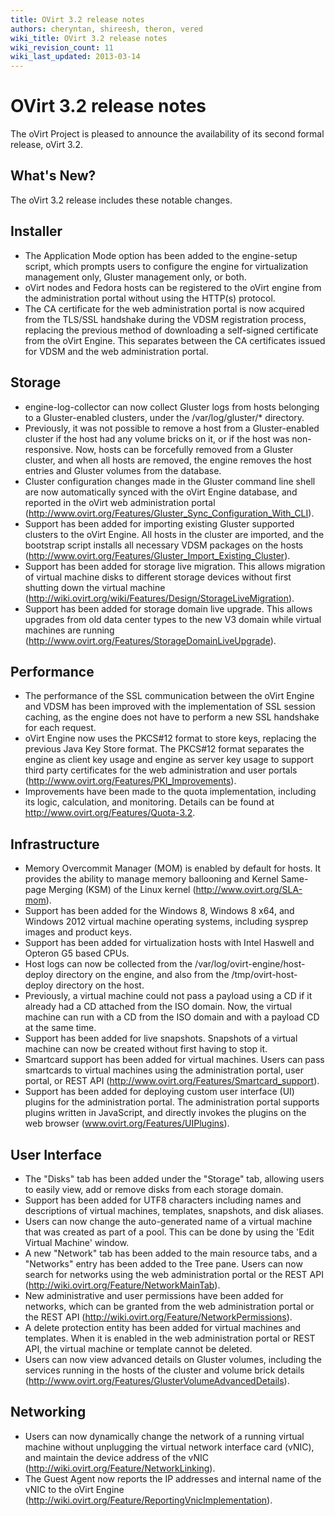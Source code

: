 ```yaml
---
title: OVirt 3.2 release notes
authors: cheryntan, shireesh, theron, vered
wiki_title: OVirt 3.2 release notes
wiki_revision_count: 11
wiki_last_updated: 2013-03-14
---
```


# OVirt 3.2 release notes

The oVirt Project is pleased to announce the availability of its second formal release, oVirt 3.2.

## What's New?

The oVirt 3.2 release includes these notable changes.

## Installer

*   The Application Mode option has been added to the engine-setup script, which prompts users to configure the engine for virtualization management only, Gluster management only, or both.
*   oVirt nodes and Fedora hosts can be registered to the oVirt engine from the administration portal without using the HTTP(s) protocol.
*   The CA certificate for the web administration portal is now acquired from the TLS/SSL handshake during the VDSM registration process, replacing the previous method of downloading a self-signed certificate from the oVirt Engine. This separates between the CA certificates issued for VDSM and the web administration portal.

## Storage

*   engine-log-collector can now collect Gluster logs from hosts belonging to a Gluster-enabled clusters, under the /var/log/gluster/\* directory.
*   Previously, it was not possible to remove a host from a Gluster-enabled cluster if the host had any volume bricks on it, or if the host was non-responsive. Now, hosts can be forcefully removed from a Gluster cluster, and when all hosts are removed, the engine removes the host entries and Gluster volumes from the database.
*   Cluster configuration changes made in the Gluster command line shell are now automatically synced with the oVirt Engine database, and reported in the oVirt web administration portal (http://www.ovirt.org/Features/Gluster_Sync_Configuration_With_CLI).
*   Support has been added for importing existing Gluster supported clusters to the oVirt Engine. All hosts in the cluster are imported, and the bootstrap script installs all necessary VDSM packages on the hosts (http://www.ovirt.org/Features/Gluster_Import_Existing_Cluster).
*   Support has been added for storage live migration. This allows migration of virtual machine disks to different storage devices without first shutting down the virtual machine (http://wiki.ovirt.org/wiki/Features/Design/StorageLiveMigration).
*   Support has been added for storage domain live upgrade. This allows upgrades from old data center types to the new V3 domain while virtual machines are running (http://www.ovirt.org/Features/StorageDomainLiveUpgrade).

## Performance

*   The performance of the SSL communication between the oVirt Engine and VDSM has been improved with the implementation of SSL session caching, as the engine does not have to perform a new SSL handshake for each request.
*   oVirt Engine now uses the PKCS#12 format to store keys, replacing the previous Java Key Store format. The PKCS#12 format separates the engine as client key usage and engine as server key usage to support third party certificates for the web administration and user portals (http://www.ovirt.org/Features/PKI_Improvements).
*   Improvements have been made to the quota implementation, including its logic, calculation, and monitoring. Details can be found at <http://www.ovirt.org/Features/Quota-3.2>.

## Infrastructure

*   Memory Overcommit Manager (MOM) is enabled by default for hosts. It provides the ability to manage memory ballooning and Kernel Same-page Merging (KSM) of the Linux kernel (http://www.ovirt.org/SLA-mom).
*   Support has been added for the Windows 8, Windows 8 x64, and Windows 2012 virtual machine operating systems, including sysprep images and product keys.
*   Support has been added for virtualization hosts with Intel Haswell and Opteron G5 based CPUs.
*   Host logs can now be collected from the /var/log/ovirt-engine/host-deploy directory on the engine, and also from the /tmp/ovirt-host-deploy directory on the host.
*   Previously, a virtual machine could not pass a payload using a CD if it already had a CD attached from the ISO domain. Now, the virtual machine can run with a CD from the ISO domain and with a payload CD at the same time.
*   Support has been added for live snapshots. Snapshots of a virtual machine can now be created without first having to stop it.
*   Smartcard support has been added for virtual machines. Users can pass smartcards to virtual machines using the administration portal, user portal, or REST API (http://www.ovirt.org/Features/Smartcard_support).
*   Support has been added for deploying custom user interface (UI) plugins for the administration portal. The administration portal supports plugins written in JavaScript, and directly invokes the plugins on the web browser (www.ovirt.org/Features/UIPlugins).

## User Interface

*   The "Disks" tab has been added under the "Storage" tab, allowing users to easily view, add or remove disks from each storage domain.
*   Support has been added for UTF8 characters including names and descriptions of virtual machines, templates, snapshots, and disk aliases.
*   Users can now change the auto-generated name of a virtual machine that was created as part of a pool. This can be done by using the 'Edit Virtual Machine' window.
*   A new "Network" tab has been added to the main resource tabs, and a "Networks" entry has been added to the Tree pane. Users can now search for networks using the web administration portal or the REST API (http://wiki.ovirt.org/Feature/NetworkMainTab).
*   New administrative and user permissions have been added for networks, which can be granted from the web administration portal or the REST API (http://wiki.ovirt.org/Feature/NetworkPermissions).
*   A delete protection entity has been added for virtual machines and templates. When it is enabled in the web administration portal or REST API, the virtual machine or template cannot be deleted.
*   Users can now view advanced details on Gluster volumes, including the services running in the hosts of the cluster and volume brick details (http://www.ovirt.org/Features/GlusterVolumeAdvancedDetails).

## Networking

*   Users can now dynamically change the network of a running virtual machine without unplugging the virtual network interface card (vNIC), and maintain the device address of the vNIC (http://wiki.ovirt.org/Feature/NetworkLinking).
*   The Guest Agent now reports the IP addresses and internal name of the vNIC to the oVirt Engine (http://wiki.ovirt.org/Feature/ReportingVnicImplementation).
